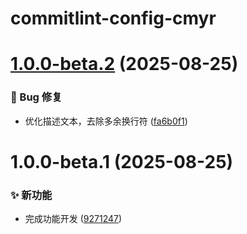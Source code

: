 # commitlint-config-cmyr

# [1.0.0-beta.2](https://github.com/CaoMeiYouRen/commitlint-config-cmyr/compare/v1.0.0-beta.1...v1.0.0-beta.2) (2025-08-25)


### 🐛 Bug 修复

* 优化描述文本，去除多余换行符 ([fa6b0f1](https://github.com/CaoMeiYouRen/commitlint-config-cmyr/commit/fa6b0f1))

# 1.0.0-beta.1 (2025-08-25)


### ✨ 新功能

* 完成功能开发 ([9271247](https://github.com/CaoMeiYouRen/commitlint-config-cmyr/commit/9271247))
